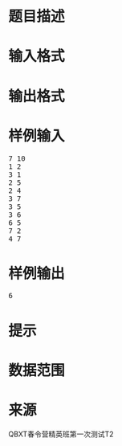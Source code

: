 

# 题目描述



# 输入格式



# 输出格式



# 样例输入


<pre>7 10
1 2
3 1
2 5
2 4
3 7
3 5
3 6
6 5
7 2
4 7
</pre>

# 样例输出


<pre>6</pre>

# 提示



# 数据范围



# 来源


<p>
QBXT春令营精英班第一次测试T2
</p>
